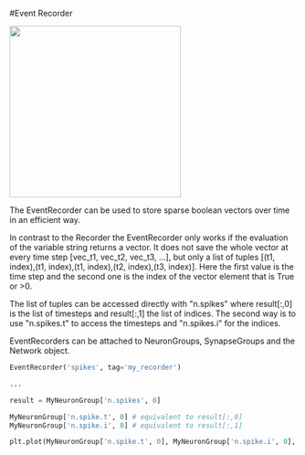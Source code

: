 #Event Recorder

<img width="300" src="https://raw.githubusercontent.com/trieschlab/PymoNNto/Images/Event_Recorder.png"><br>

The EventRecorder can be used to store sparse boolean vectors over time in an efficient way.

In contrast to the Recorder the EventRecorder only works if the evaluation of the variable string returns a vector.
It does not save the whole vector at every time step [vec_t1, vec_t2, vec_t3, ...], but only a list of tuples [(t1, index),(t1, index),(t1, index),(t2, index),(t3, index)]. 
Here the first value is the time step and the second one is the index of the vector element that is True or >0.

The list of tuples can be accessed directly with "n.spikes" where result[:,0] is the list of timesteps and result[:,1] the list of indices. 
The second way is to use "n.spikes.t" to access the timesteps and "n.spikes.i" for the indices.

EventRecorders can be attached to NeuronGroups, SynapseGroups and the Network object.

```python
EventRecorder('spikes', tag='my_recorder')

...

result = MyNeuronGroup['n.spikes', 0]

MyNeuronGroup['n.spike.t', 0] # equivalent to result[:,0]
MyNeuronGroup['n.spike.i', 0] # equivalent to result[:,1]

plt.plot(MyNeuronGroup['n.spike.t', 0], MyNeuronGroup['n.spike.i', 0], '.k')
```